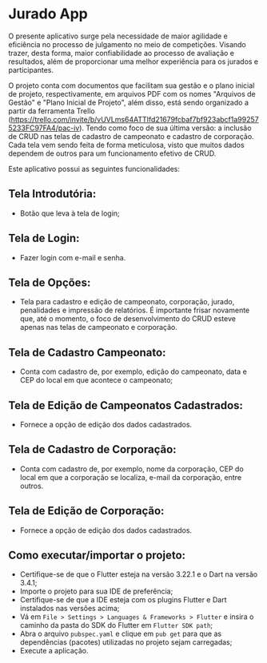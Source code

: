 <h1>Jurado App</h1>

O presente aplicativo surge pela necessidade de maior agilidade e eficiência no processo de julgamento no meio de competições. Visando trazer, desta forma, maior confiabilidade ao processo de avaliação e resultados, além de proporcionar uma melhor experiência para os jurados e participantes.

O projeto conta com documentos que facilitam sua gestão e o plano inicial de projeto, respectivamente, em arquivos PDF com os nomes "Arquivos de Gestão" e "Plano Inicial de Projeto", além disso, está sendo organizado a partir da ferramenta Trello (https://trello.com/invite/b/vUVLms64ATTIfd21679fcbaf7bf923abcf1a992575233FC97FA4/pac-iv). Tendo como foco de sua última versão: a inclusão de CRUD nas telas de cadastro de campeonato e cadastro de corporação. Cada tela vem sendo feita de forma meticulosa, visto que muitos dados dependem de outros para um funcionamento efetivo de CRUD. 

Este aplicativo possui as seguintes funcionalidades:

## Tela Introdutória:
- Botão que leva à tela de login;

## Tela de Login:
- Fazer login com e-mail e senha.

## Tela de Opções:
- Tela para cadastro e edição de campeonato, corporação, jurado, penalidades e impressão de relatórios. É importante frisar novamente que, até o momento, o foco de desenvolvimento do CRUD esteve apenas nas telas de campeonato e corporação.

## Tela de Cadastro Campeonato:
- Conta com cadastro de, por exemplo, edição do campeonato, data e CEP do local em que acontece o campeonato;

## Tela de Edição de Campeonatos Cadastrados:
- Fornece a opção de edição dos dados cadastrados.

## Tela de Cadastro de Corporação:
- Conta com cadastro de, por exemplo, nome da corporação, CEP do local em que a corporação se localiza, e-mail da corporação, entre outros. 

## Tela de Edição de Corporação:
- Fornece a opção de edição dos dados cadastrados.

## Como executar/importar o projeto:
- Certifique-se de que o Flutter esteja na versão 3.22.1 e o Dart na versão 3.4.1;
- Importe o projeto para sua IDE de preferência;
- Certifique-se de que a IDE esteja com os plugins Flutter e Dart instalados nas versões acima;
- Vá em `File > Settings > Languages & Frameworks > Flutter` e insira o caminho da pasta do SDK do Flutter em `Flutter SDK path`;
- Abra o arquivo `pubspec.yaml` e clique em `pub get` para que as dependências (pacotes) utilizadas no projeto sejam carregadas;
- Execute a aplicação.
